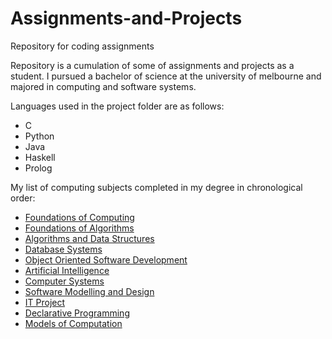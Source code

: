 # Assignments-and-Projects
Repository for coding assignments

Repository is a cumulation of some of assignments and projects as a student. 
I pursued a bachelor of science at the university of melbourne and majored in computing and software systems.

Languages used in the project folder are as follows:
  - C
  - Python
  - Java
  - Haskell
  - Prolog

My list of computing subjects completed in my degree in chronological order:
  - [Foundations of Computing](https://handbook.unimelb.edu.au/2019/subjects/comp10001)
  - [Foundations of Algorithms](https://handbook.unimelb.edu.au/2019/subjects/comp10002)
  - [Algorithms and Data Structures](https://handbook.unimelb.edu.au/2019/subjects/comp20003)
  - [Database Systems](https://handbook.unimelb.edu.au/2019/subjects/info20003)
  - [Object Oriented Software Development](https://handbook.unimelb.edu.au/2019/subjects/swen20003)
  - [Artificial Intelligence](https://handbook.unimelb.edu.au/2019/subjects/comp30024)
  - [Computer Systems](https://handbook.unimelb.edu.au/2019/subjects/comp30023)
  - [Software Modelling and Design](https://handbook.unimelb.edu.au/2019/subjects/swen30006)
  - [IT Project](https://handbook.unimelb.edu.au/2019/subjects/comp30022)
  - [Declarative Programming](https://handbook.unimelb.edu.au/2019/subjects/comp30020)
  - [Models of Computation](https://handbook.unimelb.edu.au/2019/subjects/comp30026)
  
